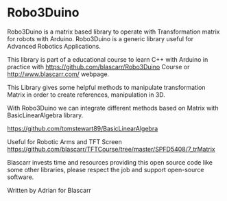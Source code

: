 # Robo3Duino
Robo3Duino is a matrix based library to operate with Transformation matrix for robots with Arduino.  Robo3Duino is a generic library useful for Advanced Robotics Applications.

This library is part of a educational course to learn C++ with Arduino in practice with https://github.com/blascarr/Robo3Duino Course or http://www.blascarr.com/ webpage.

This Library gives some helpful methods to manipulate transformation Matrix in order to create references, manipulation in 3D.

With Robo3Duino we can integrate different methods based on Matrix with BasicLinearAlgebra library.

https://github.com/tomstewart89/BasicLinearAlgebra

Useful for Robotic Arms and TFT Screen https://github.com/blascarr/TFTCourse/tree/master/SPFD5408/7_trMatrix

Blascarr invests time and resources providing this open source code like some other libraries, please respect the job and support open-source software.

Written by Adrian for Blascarr
